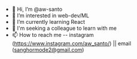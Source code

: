 - 👋 Hi, I’m @aw-santo
- 👀 I’m interested in web-dev/ML
- 🌱 I’m currently learning React
- 💞️ I'm seeking a colleague to learn with me  
- 📫 How to reach me -- instagram (https://www.instagram.com/aw_santo/) || email (sanghormode2@gmail.com)

<!---
aw-santo/aw-santo is a ✨ special ✨ repository because its `README.md` (this file) appears on your GitHub profile.
You can click the Preview link to take a look at your changes.
--->
